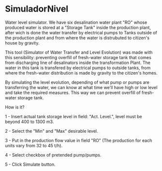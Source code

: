 SimuladorNivel
==============

Water level simulator.
We have six desalination water plant "RO" whose produced water is stored at a "Storage Tank" inside the production plant, after wich is done the water transfer by electrical pumps to Tanks outside of the production plant and from where the water is distrubuted to citizen's house by gravity.

 This tool (Simulator of Water Transfer and Level Evolution) was made with this sensibility: preventing overfill of fresh-water storage tank that comes from discharging line of desalinators inside the transformation Plant. The water in this tank is transfered by electrical pumps to outside tanks, from where the fresh-water distribution is made by gravity to the citizen's homes.
 
 By simulating the level evolution, depending of what pump or pumps are transferring the water, we can know at what time we'll have high or low level and take the required measures. This way we can prevent overfill of fresh-water storage tank.
 
 How is it?
 
1 - Insert actual tank storage level in field: "Act. Level.", level must be beyond 400 to 1300 m3.

2 - Select the "Min" and "Max" desirable level.

3 - Put in the production flow value in field "RO" (The production for each units vary from 32 to 45 t/h).

4 - Select checkbox of pretended pump/pumps.

5 - Click Simulate button.
